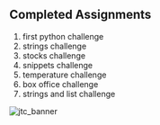 ## Completed Assignments

1. first python challenge
2. strings challenge
3. stocks challenge
4. snippets challenge
5. temperature challenge
6. box office challenge
7. strings and list challenge
 

<img src="https://user-images.githubusercontent.com/7483633/131503466-5944f383-11c7-4444-83eb-fb8bf10a3c78.jpeg" alt="jtc_banner" style="max-width: 100%;">